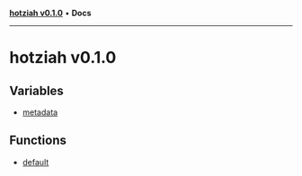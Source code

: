 [**hotziah v0.1.0**](README.md) • **Docs**

***

# hotziah v0.1.0

## Variables

- [metadata](variables/metadata.md)

## Functions

- [default](functions/default.md)
